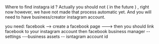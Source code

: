 Where to find instagra id ? Actually you should not ( in the future ) , right now however, we have not made that process automatic yet. And you will need to have business/creator instagram account. 

you need:
facebook --> create a facebook page ---> then you should link facebook to your instagram account
then 
facebook business manager -- settings ---business assets -- isntagram account id 

